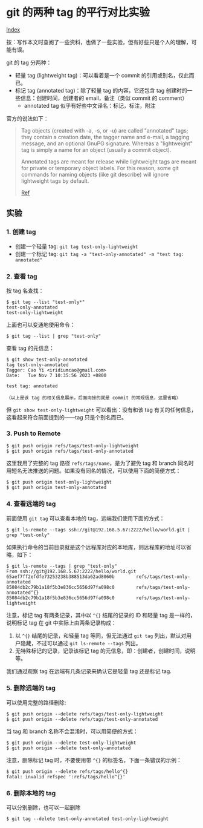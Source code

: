 # git 的两种 tag 的平行对比实验

[Index](index.md)

按：写作本文时查阅了一些资料，也做了一些实验，但有好些只是个人的理解，可能有误。

git 的 tag 分两种：

* 轻量 tag (lightweight tag)：可以看着是一个 commit 的引用或别名，仅此而已。
* 标记 tag (annotated tag)：除了轻量 tag 的内容，它还包含 tag 创建时的一些信息：创建时间，创建者的 email，备注（类似 commit 的 comment）
  * annotated tag 似乎有好些中文译名：标记，标注，附注

官方的说法如下：

> Tag objects (created with -a, -s, or -u) are called "annotated" tags; they contain a creation date, the tagger name and e-mail, a tagging message, and an optional GnuPG signature. Whereas a "lightweight" tag is simply a name for an object (usually a commit object).
>
> Annotated tags are meant for release while lightweight tags are meant for private or temporary object labels. For this reason, some git commands for naming objects (like git describe) will ignore lightweight tags by default.
>
> [Ref](https://git-scm.com/docs/git-tag)

## 实验

### 1. 创建 tag

* 创建一个轻量 tag: `git tag test-only-lightweight`
* 创建一个标记 tag: `git tag -a "test-only-annotated" -m "test tag: annotated"`

### 2. 查看 tag

按 tag 名查找：

```plaintext
$ git tag --list "test-only*"
test-only-annotated
test-only-lightweight
```

上面也可以变通地使用命令：

```plaintext
$ git tag --list | grep "test-only"
```

查看 tag 的元信息：

```plaintext
$ git show test-only-annotated
tag test-only-annotated
Tagger: Cao Yi <iridiumcao@gmail.com>
Date:   Tue Nov 7 10:35:56 2023 +0800

test tag: annotated

（以上是该 tag 的相关信息展示，后面向接的就是 commit 的常规信息，这里省略）

```

但 `git show test-only-lightweight` 可以看出：没有和该 tag 有关的任何信息，这看起来符合前面提到的——tag 只是个别名而已。

### 3. Push to Remote

```plaintext
$ git push origin refs/tags/test-only-lightweight
$ git push origin refs/tags/test-only-annotated
```

这里我用了完整的 tag 路径 `refs/tags/name`，是为了避免 tag 和 branch 同名时用短名无法推送的问题。如果没有同名的情况，可以使用下面的简便方式：

```plaintext
$ git push origin test-only-lightweight
$ git push origin test-only-annotated
```

### 4. 查看远端的 tag

前面使用 `git tag` 可以查看本地的 tag，远端我们使用下面的方式：

```plaintext
$ git ls-remote --tags ssh://git@192.168.5.67:2222/hello/world.git | grep "test-only"
```

如果执行命令的当前目录就是这个远程库对应的本地库，则远程库的地址可以省略，如下：

```plaintext
$ git ls-remote --tags | grep "test-only"
From ssh://git@192.168.5.67:2222/hello/world.git
65aef7ff2efdfe73253238b388513da62ad8060b        refs/tags/test-only-annotated
85084db2c79b1a18f5b3e836cc5656d97fa098c0        refs/tags/test-only-annotated^{}
85084db2c79b1a18f5b3e836cc5656d97fa098c0        refs/tags/test-only-lightweight
```

注意，标记 tag 有两条记录，其中以 `^{}` 结尾的记录的 ID 和轻量 tag 是一样的，说明标记 tag 在 git 中实际上由两条记录构成：

1. 以 `^{}` 结尾的记录，和轻量 tag 等同，但无法通过 `git tag` 列出，默认对用户隐藏，不过可以通过 `git ls-remote --tags` 列出。
2. 无特殊标记的记录，记录该标记 tag 的元信息，即：创建者，创建时间，说明等。

我们通过观察 tag 在远端有几条记录来确认它是轻量 tag 还是标记 tag.

### 5. 删除远端的 tag

可以使用完整的路径删除:

```plaintext
$ git push origin --delete refs/tags/test-only-lightweight
$ git push origin --delete refs/tags/test-only-annotated
```

当 tag 和 branch 名称不会混淆时，可以用简便的方式：

```plaintext
$ git push origin --delete test-only-lightweight
$ git push origin --delete test-only-annotated
```

注意，删除标记 tag 时，不要使用带 `^{}` 的标签名，下面一条错误的示例：

```plaintext
$ git push origin --delete refs/tags/hello^{}
fatal: invalid refspec ':refs/tags/hello^{}'
```

### 6. 删除本地的 tag

可以分别删除，也可以一起删除

```plaintext
$ git tag --delete test-only-annotated test-only-lightweight
```